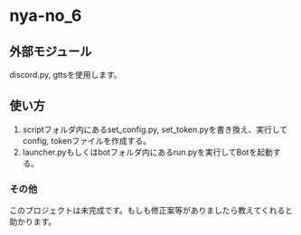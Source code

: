 # nya-no_6

## 外部モジュール
discord.py, gttsを使用します。

## 使い方
1. scriptフォルダ内にあるset_config.py, set_token.pyを書き換え、実行してconfig, tokenファイルを作成する。
2. launcher.pyもしくはbotフォルダ内にあるrun.pyを実行してBotを起動する。

### その他
このプロジェクトは未完成です。もしも修正案等がありましたら教えてくれると助かります。